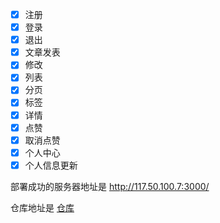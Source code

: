 - [x] 注册
- [x] 登录
- [x] 退出
- [x] 文章发表
- [x] 修改
- [x] 列表
- [x] 分页
- [x] 标签
- [x] 详情
- [x] 点赞
- [x] 取消点赞
- [x] 个人中心
- [x] 个人信息更新

部署成功的服务器地址是   http://117.50.100.7:3000/

仓库地址是 [仓库](https://github.com/ManiacHanz/nuxt-test)